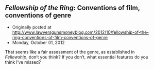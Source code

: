## <em>Fellowship of the Ring</em>: Conventions of film, conventions of genre

 * Originally posted at http://www.lawyersgunsmoneyblog.com/2012/10/fellowship-of-the-ring-conventions-of-film-conventions-of-genre
 * Monday, October 01, 2012

That seems like a fair assessment of the genre, as established in _Fellowship_, don’t you think? If you don’t, what essential features do you think I’ve missed?